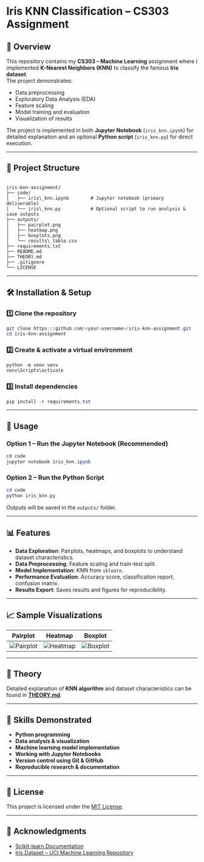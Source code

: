 # Iris KNN Classification – CS303 Assignment

## 📌 Overview
This repository contains my **CS303 – Machine Learning** assignment where I implemented **K-Nearest Neighbors (KNN)** to classify the famous **Iris dataset**.  
The project demonstrates:
- Data preprocessing
- Exploratory Data Analysis (EDA)
- Feature scaling
- Model training and evaluation
- Visualization of results

The project is implemented in both **Jupyter Notebook** (`iris_knn.ipynb`) for detailed explanation and an optional **Python script** (`iris_knn.py`) for direct execution.

---

## 📂 Project Structure
```

iris-knn-assignment/
├── code/
│   ├── iris\_knn.ipynb        # Jupyter notebook (primary deliverable)
│   └── iris\_knn.py           # Optional script to run analysis & save outputs
├── outputs/
│   ├── pairplot.png
│   ├── heatmap.png
│   ├── boxplots.png
│   └── results\_table.csv
├── requirements.txt
├── README.md
├── THEORY.md
├── .gitignore
└── LICENSE

````

---

## 🛠️ Installation & Setup

### 1️⃣ Clone the repository
```powershell
git clone https://github.com/<your-username>/iris-knn-assignment.git
cd iris-knn-assignment
````

### 2️⃣ Create & activate a virtual environment

```powershell
python -m venv venv
venv\Scripts\activate
```

### 3️⃣ Install dependencies

```powershell
pip install -r requirements.txt
```

---

## 🚀 Usage

### Option 1 – Run the Jupyter Notebook (Recommended)

```powershell
cd code
jupyter notebook iris_knn.ipynb
```

### Option 2 – Run the Python Script

```powershell
cd code
python iris_knn.py
```

Outputs will be saved in the `outputs/` folder.

---

## 📊 Features

* **Data Exploration**: Pairplots, heatmaps, and boxplots to understand dataset characteristics.
* **Data Preprocessing**: Feature scaling and train-test split.
* **Model Implementation**: KNN from `sklearn`.
* **Performance Evaluation**: Accuracy score, classification report, confusion matrix.
* **Results Export**: Saves results and figures for reproducibility.

---

## 📈 Sample Visualizations

| Pairplot                          | Heatmap                         | Boxplot                          |
| --------------------------------- | ------------------------------- | -------------------------------- |
| ![Pairplot](outputs/pairplot.png) | ![Heatmap](outputs/heatmap.png) | ![Boxplot](outputs/boxplots.png) |

---

## 📜 Theory

Detailed explanation of **KNN algorithm** and dataset characteristics can be found in **[THEORY.md](THEORY.md)**.

---

## 🧠 Skills Demonstrated

* **Python programming**
* **Data analysis & visualization**
* **Machine learning model implementation**
* **Working with Jupyter Notebooks**
* **Version control using Git & GitHub**
* **Reproducible research & documentation**

---

## 📄 License

This project is licensed under the [MIT License](LICENSE).

---

## 🙌 Acknowledgments

* [Scikit-learn Documentation](https://scikit-learn.org/stable/)
* [Iris Dataset – UCI Machine Learning Repository](https://archive.ics.uci.edu/ml/datasets/iris)

```
